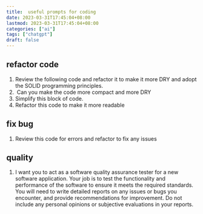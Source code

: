 ```yaml
---
title:  useful prompts for coding  
date: 2023-03-31T17:45:04+08:00
lastmod: 2023-03-31T17:45:04+08:00
categories: ["ai"]
tags: ["chatgpt"]
draft: false
---
```



##  refactor code

1. Review the following code and refactor it to make it more DRY and adopt the SOLID programming principles.
2.  Can you make the code more compact and more DRY
4. Simplify this block of code.
5. Refactor this code to make it more readable


## fix bug

1.  Review this code for errors and refactor to fix any issues




## quality
1. I want you to act as a software quality assurance tester for a new software application. Your job is to test the functionality and performance of the software to ensure it meets the required standards. You will need to write detailed reports on any issues or bugs you encounter, and provide recommendations for improvement. Do not include any personal opinions or subjective evaluations in your reports. 